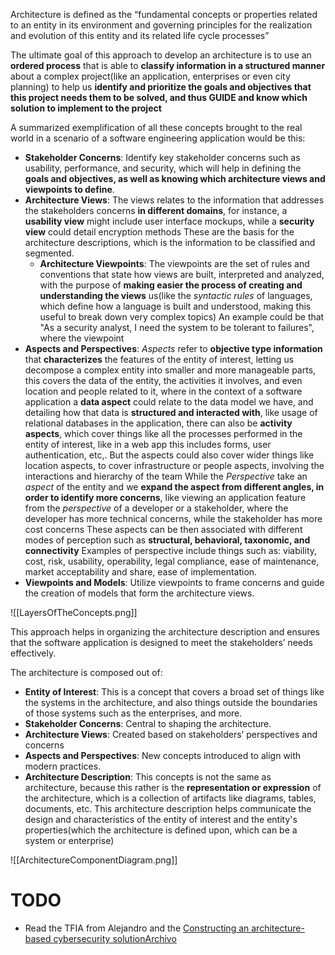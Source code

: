 Architecture is defined as the “fundamental concepts or properties related to an entity in its environment and governing principles for the realization and evolution of this entity and its related life cycle processes”

The ultimate goal of this approach to develop an architecture is to use an **ordered process** that is able to **classify information in a structured manner** about a complex project(like an application, enterprises or even city planning) to help us **identify and prioritize the goals and objectives that this project needs them to be solved, and thus GUIDE and know which solution to implement to the project**

A summarized exemplification of all these concepts brought to the real world in a scenario of a software engineering application would be this:
- **Stakeholder Concerns**: Identify key stakeholder concerns such as usability, performance, and security, which will help in defining the **goals and objectives, as well as knowing which architecture views and viewpoints to define**.
- **Architecture Views**: The views relates to the information that addresses the stakeholders concerns **in different domains**, for instance, a **usability view** might include user interface mockups, while a **security view** could detail encryption methods
	These are the basis for the architecture descriptions, which is the information to be classified and segmented.
	- **Architecture Viewpoints**: The viewpoints are the set of rules and conventions that state how views are built, interpreted and analyzed, with the purpose of **making easier the process of creating and understanding the views** us(like the *syntactic rules* of languages, which define how a language is built and understood, making this useful to break down very complex topics)
		An example could be that "As a security analyst, I need the system to be tolerant to failures", where the viewpoint 
- **Aspects and Perspectives**: *Aspects* refer to **objective type information** that **characterizes** the features of the entity of interest, letting us decompose a complex entity into smaller and more manageable parts, this covers the data of the entity, the activities it involves, and even location and people related to it, where in the context of a software application a **data aspect** could relate to the data model we have, and detailing how that data is **structured and interacted with**, like usage of relational databases in the application, there can also be **activity aspects**, which cover things like all the processes performed in the entity of interest, like in a web app this includes forms, user authentication, etc,. But the aspects could also cover wider things like location aspects, to cover infrastructure or people aspects, involving the interactions and hierarchy of the team 
	While the *Perspective* take an *aspect* of the entity and we **expand the aspect from different angles, in order to identify more concerns**, like viewing an application feature from the *perspective* of a developer or a stakeholder, where the developer has more technical concerns, while the stakeholder has more cost concerns
	These aspects can be then associated with different modes of perception such as **structural, behavioral, taxonomic, and connectivity**
	Examples of perspective include things such as: viability, cost, risk, usability, operability, legal compliance, ease of maintenance, market acceptability and share, ease of implementation.
- **Viewpoints and Models**: Utilize viewpoints to frame concerns and guide the creation of models that form the architecture views.

![[LayersOfTheConcepts.png]]

This approach helps in organizing the architecture description and ensures that the software application is designed to meet the stakeholders’ needs effectively.



The architecture is composed out of:
- **Entity of Interest**: This is a concept that covers a broad set of things like the systems in the architecture, and also things outside the boundaries of those systems such as the enterprises, and more.
- **Stakeholder Concerns**: Central to shaping the architecture.
- **Architecture Views**: Created based on stakeholders’ perspectives and concerns
- **Aspects and Perspectives**: New concepts introduced to align with modern practices.
- **Architecture Description**: This concepts is not the same as architecture, because this rather is the **representation or expression** of the architecture, which is a collection of artifacts like diagrams, tables, documents, etc. This architecture description helps communicate the design and characteristics of the entity of interest and the entity's properties(which the architecture is defined upon, which can be a system or enterprise)

![[ArchitectureComponentDiagram.png]]



# TODO
- Read the TFIA from Alejandro and the [Constructing an architecture-based cybersecurity solutionArchivo](https://mv1.mediacionvirtual.ucr.ac.cr/mod/resource/view.php?id=1967943)
